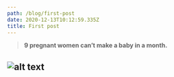 ```yaml
---
path: /blog/first-post
date: 2020-12-13T10:12:59.335Z
title: First post
---
```


<span class="blog--container">

> **9 pregnant women can’t make a baby in a month.**

## ![alt text](https://miro.medium.com/max/814/0*bXHZZJtn2IVA2PXf.jpg "Logo Title Text 1")

</span>
